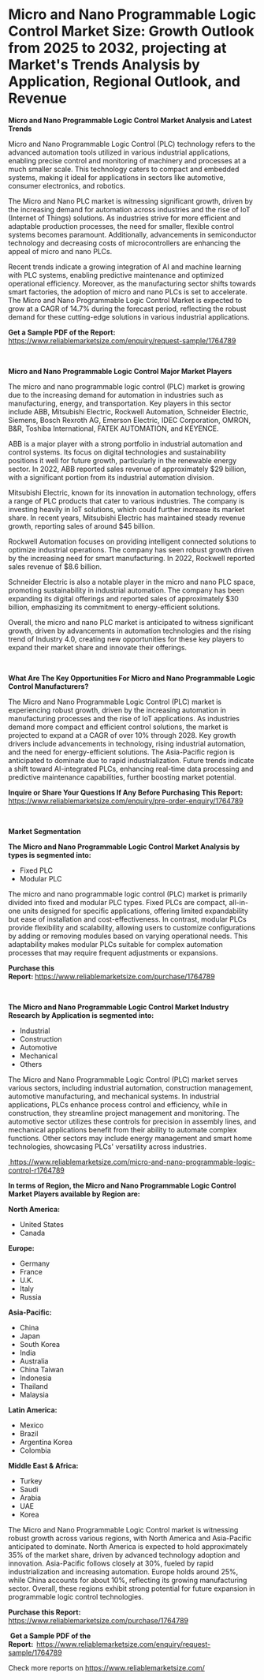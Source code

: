 <p><h1>Micro and Nano Programmable Logic Control Market Size: Growth Outlook from 2025 to 2032, projecting at Market's Trends Analysis by Application, Regional Outlook, and Revenue</h1></p><p><strong>Micro and Nano Programmable Logic Control Market Analysis and Latest Trends</strong></p>
<p><p>Micro and Nano Programmable Logic Control (PLC) technology refers to the advanced automation tools utilized in various industrial applications, enabling precise control and monitoring of machinery and processes at a much smaller scale. This technology caters to compact and embedded systems, making it ideal for applications in sectors like automotive, consumer electronics, and robotics.</p><p>The Micro and Nano PLC market is witnessing significant growth, driven by the increasing demand for automation across industries and the rise of IoT (Internet of Things) solutions. As industries strive for more efficient and adaptable production processes, the need for smaller, flexible control systems becomes paramount. Additionally, advancements in semiconductor technology and decreasing costs of microcontrollers are enhancing the appeal of micro and nano PLCs.</p><p>Recent trends indicate a growing integration of AI and machine learning with PLC systems, enabling predictive maintenance and optimized operational efficiency. Moreover, as the manufacturing sector shifts towards smart factories, the adoption of micro and nano PLCs is set to accelerate. The Micro and Nano Programmable Logic Control Market is expected to grow at a CAGR of 14.7% during the forecast period, reflecting the robust demand for these cutting-edge solutions in various industrial applications.</p></p>
<p><strong>Get a Sample PDF of the Report:&nbsp;</strong> <a href="https://www.reliablemarketsize.com/enquiry/request-sample/1764789?utm_campaign=2390&utm_medium=2&utm_source=Github&utm_content=ia&utm_term=27022025&utm_id=micro-and-nano-programmable-logic-control">https://www.reliablemarketsize.com/enquiry/request-sample/1764789</a></p>
<p>&nbsp;</p>
<p><strong>Micro and Nano Programmable Logic Control Major Market Players</strong></p>
<p><p>The micro and nano programmable logic control (PLC) market is growing due to the increasing demand for automation in industries such as manufacturing, energy, and transportation. Key players in this sector include ABB, Mitsubishi Electric, Rockwell Automation, Schneider Electric, Siemens, Bosch Rexroth AG, Emerson Electric, IDEC Corporation, OMRON, B&R, Toshiba International, FATEK AUTOMATION, and KEYENCE.</p><p>ABB is a major player with a strong portfolio in industrial automation and control systems. Its focus on digital technologies and sustainability positions it well for future growth, particularly in the renewable energy sector. In 2022, ABB reported sales revenue of approximately $29 billion, with a significant portion from its industrial automation division.</p><p>Mitsubishi Electric, known for its innovation in automation technology, offers a range of PLC products that cater to various industries. The company is investing heavily in IoT solutions, which could further increase its market share. In recent years, Mitsubishi Electric has maintained steady revenue growth, reporting sales of around $45 billion.</p><p>Rockwell Automation focuses on providing intelligent connected solutions to optimize industrial operations. The company has seen robust growth driven by the increasing need for smart manufacturing. In 2022, Rockwell reported sales revenue of $8.6 billion.</p><p>Schneider Electric is also a notable player in the micro and nano PLC space, promoting sustainability in industrial automation. The company has been expanding its digital offerings and reported sales of approximately $30 billion, emphasizing its commitment to energy-efficient solutions.</p><p>Overall, the micro and nano PLC market is anticipated to witness significant growth, driven by advancements in automation technologies and the rising trend of Industry 4.0, creating new opportunities for these key players to expand their market share and innovate their offerings.</p></p>
<p>&nbsp;</p>
<p><strong>What Are The Key Opportunities For Micro and Nano Programmable Logic Control Manufacturers?</strong></p>
<p><p>The Micro and Nano Programmable Logic Control (PLC) market is experiencing robust growth, driven by the increasing automation in manufacturing processes and the rise of IoT applications. As industries demand more compact and efficient control solutions, the market is projected to expand at a CAGR of over 10% through 2028. Key growth drivers include advancements in technology, rising industrial automation, and the need for energy-efficient solutions. The Asia-Pacific region is anticipated to dominate due to rapid industrialization. Future trends indicate a shift toward AI-integrated PLCs, enhancing real-time data processing and predictive maintenance capabilities, further boosting market potential.</p></p>
<p><strong>Inquire or Share Your Questions If Any Before Purchasing This Report:</strong> <a href="https://www.reliablemarketsize.com/enquiry/pre-order-enquiry/1764789?utm_campaign=2390&utm_medium=2&utm_source=Github&utm_content=ia&utm_term=27022025&utm_id=micro-and-nano-programmable-logic-control">https://www.reliablemarketsize.com/enquiry/pre-order-enquiry/1764789</a></p>
<p>&nbsp;</p>
<p><strong>Market Segmentation</strong></p>
<p><strong>The Micro and Nano Programmable Logic Control Market Analysis by types is segmented into:</strong></p>
<p><ul><li>Fixed PLC</li><li>Modular PLC</li></ul></p>
<p><p>The micro and nano programmable logic control (PLC) market is primarily divided into fixed and modular PLC types. Fixed PLCs are compact, all-in-one units designed for specific applications, offering limited expandability but ease of installation and cost-effectiveness. In contrast, modular PLCs provide flexibility and scalability, allowing users to customize configurations by adding or removing modules based on varying operational needs. This adaptability makes modular PLCs suitable for complex automation processes that may require frequent adjustments or expansions.</p></p>
<p><strong>Purchase this Report:&nbsp;</strong><a href="https://www.reliablemarketsize.com/purchase/1764789?utm_campaign=2390&utm_medium=2&utm_source=Github&utm_content=ia&utm_term=27022025&utm_id=micro-and-nano-programmable-logic-control">https://www.reliablemarketsize.com/purchase/1764789</a></p>
<p>&nbsp;</p>
<p><strong>The Micro and Nano Programmable Logic Control Market Industry Research by Application is segmented into:</strong></p>
<p><ul><li>Industrial</li><li>Construction</li><li>Automotive</li><li>Mechanical</li><li>Others</li></ul></p>
<p><p>The Micro and Nano Programmable Logic Control (PLC) market serves various sectors, including industrial automation, construction management, automotive manufacturing, and mechanical systems. In industrial applications, PLCs enhance process control and efficiency, while in construction, they streamline project management and monitoring. The automotive sector utilizes these controls for precision in assembly lines, and mechanical applications benefit from their ability to automate complex functions. Other sectors may include energy management and smart home technologies, showcasing PLCs' versatility across industries.</p></p>
<p><a href="https://www.reliablemarketsize.com/micro-and-nano-programmable-logic-control-r1764789?utm_campaign=2390&utm_medium=2&utm_source=Github&utm_content=ia&utm_term=27022025&utm_id=micro-and-nano-programmable-logic-control">&nbsp;https://www.reliablemarketsize.com/micro-and-nano-programmable-logic-control-r1764789</a></p>
<p><strong>In terms of Region, the Micro and Nano Programmable Logic Control Market Players available by Region are:</strong></p>
<p>
    <p> <strong> North America: </strong>
        <ul>
            <li>United States</li>
            <li>Canada</li>
        </ul>
        </p> 
    <p> <strong> Europe: </strong>
        <ul>
            <li>Germany</li>
            <li>France</li>
            <li>U.K.</li>
            <li>Italy</li>
            <li>Russia</li>
        </ul>
        </p> 
    <p> <strong> Asia-Pacific: </strong>
        <ul>
            <li>China</li>
            <li>Japan</li>
            <li>South Korea</li>
            <li>India</li>
            <li>Australia</li>
            <li>China Taiwan</li>
            <li>Indonesia</li>
            <li>Thailand</li>
            <li>Malaysia</li>
        </ul>
        </p> 
    <p> <strong> Latin America: </strong>
        <ul>
            <li>Mexico</li>
            <li>Brazil</li>
            <li>Argentina Korea</li>
            <li>Colombia</li>
        </ul>
        </p> 
    <p> <strong> Middle East & Africa: </strong>
        <ul>
            <li>Turkey</li>
            <li>Saudi</li>
            <li>Arabia</li>
            <li>UAE</li>
            <li>Korea</li>
        </ul>
    </p>
    </p>
<p><p>The Micro and Nano Programmable Logic Control market is witnessing robust growth across various regions, with North America and Asia-Pacific anticipated to dominate. North America is expected to hold approximately 35% of the market share, driven by advanced technology adoption and innovation. Asia-Pacific follows closely at 30%, fueled by rapid industrialization and increasing automation. Europe holds around 25%, while China accounts for about 10%, reflecting its growing manufacturing sector. Overall, these regions exhibit strong potential for future expansion in programmable logic control technologies.</p></p>
<p><strong>Purchase this Report: </strong><a href="https://www.reliablemarketsize.com/purchase/1764789?utm_campaign=2390&utm_medium=2&utm_source=Github&utm_content=ia&utm_term=27022025&utm_id=micro-and-nano-programmable-logic-control">https://www.reliablemarketsize.com/purchase/1764789</a></p>
<p>&nbsp;<strong>Get a Sample PDF of the Report:&nbsp;&nbsp;</strong><a href="https://www.reliablemarketsize.com/enquiry/request-sample/1764789?utm_campaign=2390&utm_medium=2&utm_source=Github&utm_content=ia&utm_term=27022025&utm_id=micro-and-nano-programmable-logic-control">https://www.reliablemarketsize.com/enquiry/request-sample/1764789</a></p>
<p><strong></strong></p>
<p>Check more reports on <a href="https://www.reliablemarketsize.com/?utm_campaign=2390&utm_medium=2&utm_source=Github&utm_content=ia&utm_term=27022025&utm_id=micro-and-nano-programmable-logic-control">https://www.reliablemarketsize.com/</a></p>